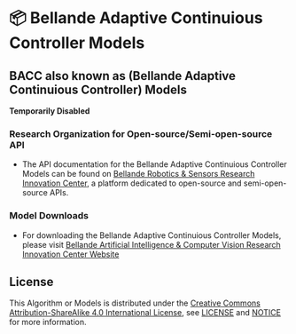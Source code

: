 # 📦 Bellande Adaptive Continuious Controller Models
## BACC also known as (Bellande Adaptive Continuious Controller) Models

**Temporarily Disabled**

### Research Organization for Open-source/Semi-open-source API
- The API documentation for the Bellande Adaptive Continuious Controller Models can be found on [Bellande Robotics & Sensors Research Innovation Center](https://robotics-sensors.github.io), a platform dedicated to open-source and semi-open-source APIs.

### Model Downloads
- For downloading the Bellande Adaptive Continuious Controller Models, please visit [Bellande Artificial Intelligence & Computer Vision Research Innovation Center Website](https://artificial-intelligence-computer-vision.github.io)

## License
This Algorithm or Models is distributed under the [Creative Commons Attribution-ShareAlike 4.0 International License](http://creativecommons.org/licenses/by-sa/4.0/), see [LICENSE](https://github.com/RonaldsonBellande/bellande_adaptive_continuious_controller_models/blob/main/LICENSE) and [NOTICE](https://github.com/RonaldsonBellande/bellande_adaptive_continuious_controller_models/blob/main/LICENSE) for more information.
